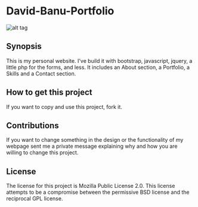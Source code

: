 # David-Banu-Portfolio
![alt tag](https://github.com/davidbanu/David-Banu-Portfolio/tree/master/img/davidbanu.png)
## Synopsis

This is my personal website. I've build it with bootstrap, javascript, jquery, a little php for the forms, and less. It includes an About section, a Portfolio, a Skills and a Contact section.

## How to get this project
If you want to copy and use this project, fork it.

## Contributions
If you want to change something in the design or the functionality of my webpage sent me a private message explaining why and how you are willing to change this project.

## License
The license for this project is Mozilla Public License 2.0. This license attempts to be a compromise between the permissive BSD license and the reciprocal GPL license.
